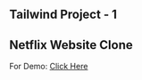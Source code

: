 ## Tailwind Project - 1
## Netflix Website Clone
For Demo: <a href="https://ziauddin128.github.io/netflix-with-tailwind/" target="_blank">Click Here</a>
